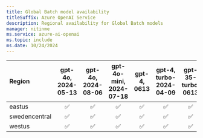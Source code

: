 ```yaml
---
title: Global Batch model availability
titleSuffix: Azure OpenAI Service
description: Regional availability for Global Batch models
manager: nitinme
ms.service: azure-ai-openai
ms.topic: include
ms.date: 10/24/2024
---
```


| **Region**   | **gpt-4o**, **2024-05-13**   | **gpt-4o**, **2024-08-06**   | **gpt-4o-mini**, **2024-07-18**   | **gpt-4**, **0613**   | **gpt-4**, **turbo-2024-04-09**   | **gpt-35-turbo**, **0613**   | **gpt-35-turbo**, **1106**   | **gpt-35-turbo**, **0125**   |
|:-----------------|:--------------------------:|:--------------------------:|:-------------------------------:|:-------------------:|:-------------------------------:|:--------------------------:|:--------------------------:|:--------------------------:|
| eastus           | ✅                       | ✅                       | ✅                            | ✅                | ✅                            | ✅                       | ✅                       | ✅                       |
| swedencentral    | ✅                       | ✅                       | ✅                            | ✅                | ✅                            | ✅                       | ✅                       | ✅                       |
| westus           | ✅                       | ✅                       | ✅                            | ✅                | ✅                            | ✅                       | ✅                       | ✅                       |